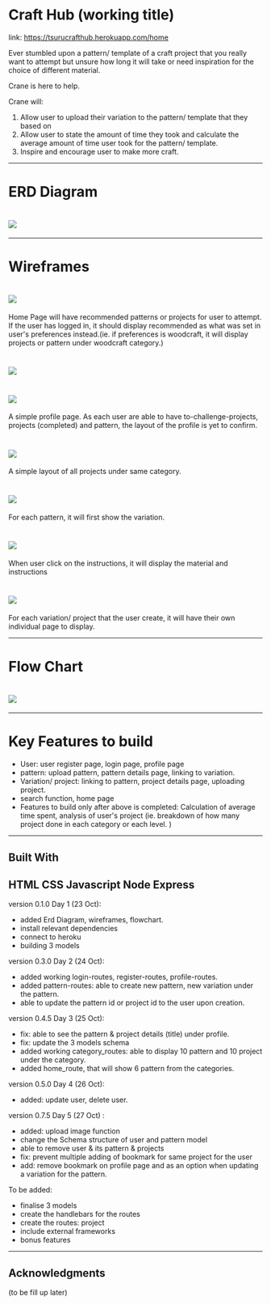 # Craft Hub (working title)

link: https://tsurucrafthub.herokuapp.com/home

Ever stumbled upon a pattern/ template of a craft project that you really want to attempt but unsure how long it will take or need inspiration for the choice of different material.

Crane is here to help.

Crane will:
1) Allow user to upload their variation to the pattern/ template that they based on
2) Allow user to state the amount of time they took and calculate the average amount of time user took for the pattern/ template.
3) Inspire and encourage user to make more craft.

----------

# ERD Diagram

# ![](/Readmeassets/ERD.jpg)

-----------
# Wireframes

# ![](/Readmeassets/home.png)
Home Page will have recommended patterns or projects for user to attempt. If the user has logged in, it should display recommended as what was set in user's preferences instead.(ie. if preferences is woodcraft, it will display projects or pattern under woodcraft category.)

# ![](/Readmeassets/profile.png)
# ![](/Readmeassets/profilev2.png)
A simple profile page. As each user are able to have to-challenge-projects, projects (completed) and pattern, the layout of the profile is yet to confirm.

# ![](/Readmeassets/category.png)
A simple layout of all projects under same category.

# ![](/Readmeassets/pattern_a.png)
For each pattern, it will first show the variation.

# ![](/Readmeassets/pattern_b.png)
When user click on the instructions, it will display the material and instructions

# ![](/Readmeassets/variationorproject.png)
For each variation/ project that the user create, it will have their own individual page to display.


----------
# Flow Chart

# ![](/Readmeassets/flowchart.jpg)


------------

# Key Features to build
* User: user register page, login page, profile page
* pattern: upload pattern, pattern details page, linking to variation.
* Variation/ project: linking to pattern, project details page, uploading project.
* search function, home page
* Features to build only after above is completed: Calculation of average time spent, analysis of user's project (ie. breakdown of how many project done in each category or each level. )
-----------

## Built With

HTML
CSS
Javascript
Node
Express
-----------
version 0.1.0 Day 1 (23 Oct):
* added Erd Diagram, wireframes, flowchart.  
* install relevant dependencies
* connect to heroku
* building 3 models

version 0.3.0 Day 2 (24 Oct):
* added working login-routes, register-routes, profile-routes.
* added pattern-routes: able to create new pattern, new variation under the pattern.
* able to update the pattern id or project id to the user upon creation.

version 0.4.5 Day 3 (25 Oct):
* fix: able to see the pattern & project details (title) under profile.
* fix: update the 3 models schema
* added working category_routes: able to display 10 pattern and 10 project under the category.
* added home_route, that will show 6 pattern from the categories.

version 0.5.0 Day 4 (26 Oct):
* added: update user, delete user.

version 0.7.5 Day 5 (27 Oct) :
* added: upload image function
* change the Schema structure of user and pattern model
* able to remove user & its pattern & projects
* fix: prevent multiple adding of bookmark for same project for the user
* add: remove bookmark on profile page and as an option when updating a variation for the pattern. 






To be added:
* finalise 3 models
* create the handlebars for the routes
* create the routes: project
* include external frameworks
* bonus features
------------

## Acknowledgments
(to be fill up later)
